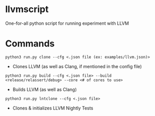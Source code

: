 # llvmscript
One-for-all python script for running experiment with LLVM 

# Commands

`python3 run.py clone --cfg <.json file (ex: examples/llvm.json)>`

- Clones LLVM (as well as Clang, if mentioned in the config file)

`python3 run.py build --cfg <.json file> --build <release/relassert/debug> --core <# of cores to use>`

- Builds LLVM (as well as Clang)

`python3 run.py lntclone --cfg <.json file>`

- Clones & initializes LLVM Nightly Tests

